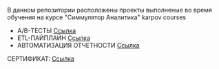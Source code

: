 В данном репозитории расположены проекты выполненые во время обучения на курсе "Симмулятор Аналитика" karpov courses
- А/B-ТЕСТЫ [Ссылка](https://github.com/yanb1831/karpov.courses/blob/d6382c4f5f042889ca4501904ee6ab2917d7f8d8/AB_tests/A_B_tests.ipynb)
- ETL-ПАЙПЛАЙН [Ссылка]()
- АВТОМАТИЗАЦИЯ ОТЧЕТНОСТИ [Ссылка]()
  
  
СЕРТИФИКАТ: [Ссылка](https://disk.yandex.ru/i/syugS_vyZTKsyg)
